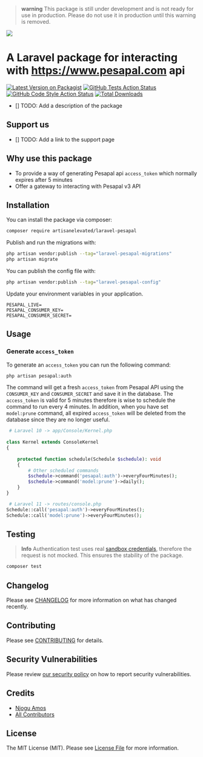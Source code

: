 > **warning** This package is still under development and is not ready for use in production. Please do not use it in production until this warning is removed.

![](https://banners.beyondco.de/Laravel%20Pesapal.png?theme=light&packageManager=composer+require&packageName=artisanelevated%2Flaravel-pesapal&pattern=rain&style=style_2&description=A+Laravel+package+for+interacting+with+https%3A%2F%2Fwww.pesapal.com+api&md=1&showWatermark=0&fontSize=100px&images=https%3A%2F%2Flaravel.com%2Fimg%2Flogomark.min.svg)

# A Laravel package for interacting with https://www.pesapal.com api

[![Latest Version on Packagist](https://img.shields.io/packagist/v/artisanelevated/laravel-pesapal.svg?style=flat-square)](https://packagist.org/packages/artisanelevated/laravel-pesapal)
[![GitHub Tests Action Status](https://img.shields.io/github/actions/workflow/status/artisanelevated/laravel-pesapal/run-tests.yml?branch=main&label=tests&style=flat-square)](https://github.com/artisanelevated/laravel-pesapal/actions?query=workflow%3Arun-tests+branch%3Amain)
[![GitHub Code Style Action Status](https://img.shields.io/github/actions/workflow/status/artisanelevated/laravel-pesapal/fix-php-code-style-issues.yml?branch=main&label=code%20style&style=flat-square)](https://github.com/artisanelevated/laravel-pesapal/actions?query=workflow%3A"Fix+PHP+code+style+issues"+branch%3Amain)
[![Total Downloads](https://img.shields.io/packagist/dt/artisanelevated/laravel-pesapal.svg?style=flat-square)](https://packagist.org/packages/artisanelevated/laravel-pesapal)

- [] TODO: Add a description of the package

## Support us

- [] TODO: Add a link to the support page

## Why use this package
- To provide a way of generating Pesapal api `access_token` which normally expires after 5 minutes
- Offer a gateway to interacting with Pesapal v3 API

## Installation

You can install the package via composer:

```bash
composer require artisanelevated/laravel-pesapal
```

Publish and run the migrations with:

```bash
php artisan vendor:publish --tag="laravel-pesapal-migrations"
php artisan migrate
```

You can publish the config file with:

```bash
php artisan vendor:publish --tag="laravel-pesapal-config"
```

Update your environment variables in your application.

```dotenv
PESAPAL_LIVE=
PESAPAL_CONSUMER_KEY=
PESAPAL_CONSUMER_SECRET=
```

## Usage

### Generate `access_token`

To generate an `access_token` you can run the following command:

```bash
php artisan pesapal:auth
```

The command will get a fresh `access_token` from Pesapal API using the `CONSUMER_KEY` and `CONSUMER_SECRET` and save it in the database. The `access_token` is valid for 5 minutes therefore is wise to schedule the command to run every 4 minutes. In addition, when you have set `model:prune` command, all expired `access_token` will be deleted from the database since they are no longer useful.

```php
 # Laravel 10 -> app/Console/Kernel.php
 
class Kernel extends ConsoleKernel
{
 
    protected function schedule(Schedule $schedule): void
    {
        # Other scheduled commands
        $schedule->command('pesapal:auth')->everyFourMinutes();
        $schedule->command('model:prune')->daily();
    }
}
```

```php
 # Laravel 11 -> routes/console.php
Schedule::call('pesapal:auth')->everyFourMinutes();
Schedule::call('model:prune')->everyFourMinutes();
```

## Testing

> **Info** Authentication test uses real [sandbox credentials](https://developer.pesapal.com/api3-demo-keys.txt), therefore the request is not mocked. This ensures the stability of the package.

```bash
composer test
```

## Changelog

Please see [CHANGELOG](CHANGELOG.md) for more information on what has changed recently.

## Contributing

Please see [CONTRIBUTING](CONTRIBUTING.md) for details.

## Security Vulnerabilities

Please review [our security policy](../../security/policy) on how to report security vulnerabilities.

## Credits

- [Njogu Amos](https://github.com/njoguamos)
- [All Contributors](../../contributors)

## License

The MIT License (MIT). Please see [License File](LICENSE.md) for more information.
